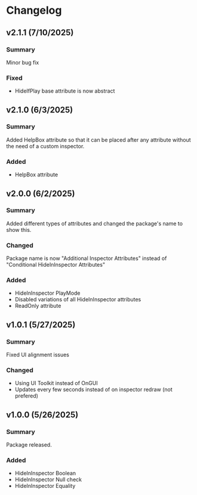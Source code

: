 # Changelog

## v2.1.1 (7/10/2025)

### Summary

Minor bug fix

### Fixed

- HideIfPlay base attribute is now abstract

## v2.1.0 (6/3/2025)

### Summary

Added HelpBox attribute so that it can be placed after any attribute without the need of a custom inspector.

### Added

- HelpBox attribute

## v2.0.0 (6/2/2025)

### Summary

Added different types of attributes and changed the package's name to show this.

### Changed

Package name is now "Additional Inspector Attributes" instead of "Conditional HideInInspector Attributes"

### Added

- HideInInspector PlayMode
- Disabled variations of all HideInInspector attributes
- ReadOnly attribute

## v1.0.1 (5/27/2025)

### Summary

Fixed UI alignment issues

### Changed

- Using UI Toolkit instead of OnGUI
- Updates every few seconds instead of on inspector redraw (not prefered)

## v1.0.0 (5/26/2025)

### Summary

Package released.

### Added

- HideInInspector Boolean
- HideInInspector Null check
- HideInInspector Equality